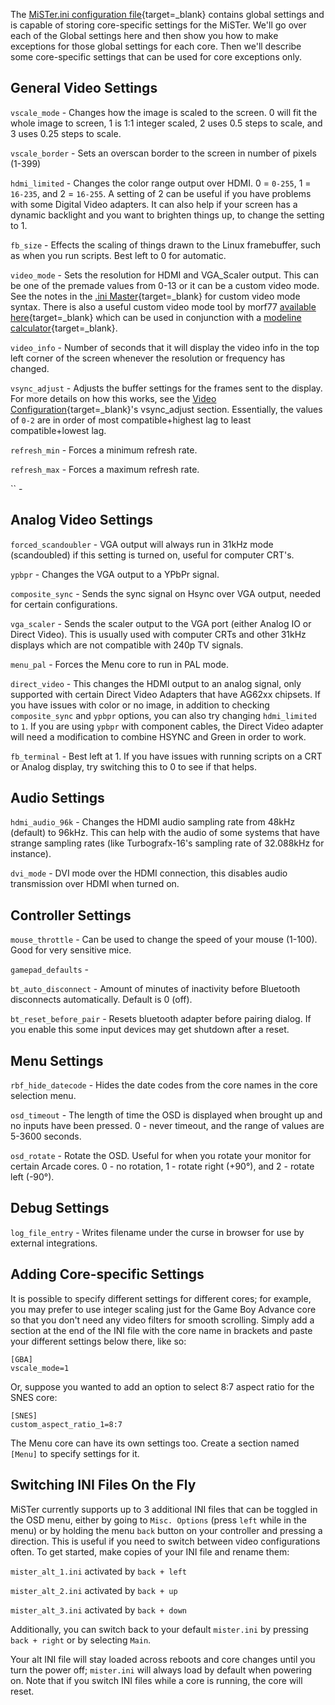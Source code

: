 The [MiSTer.ini configuration file](https://github.com/MiSTer-devel/Main_MiSTer/blob/master/MiSTer.ini){target=_blank} contains global settings and is capable of storing core-specific settings for the MiSTer. We'll go over each of the Global settings here and then show you how to make exceptions for those global settings for each core. Then we'll describe some core-specific settings that can be used for core exceptions only.

## General Video Settings 

`vscale_mode` - Changes how the image is scaled to the screen. 0 will fit the whole image to screen, 1 is 1:1 integer scaled, 2 uses 0.5 steps to scale, and 3 uses 0.25 steps to scale.

`vscale_border` - Sets an overscan border to the screen in number of pixels (1-399)

`hdmi_limited` - Changes the color range output over HDMI. 0 = `0-255`, 1 = `16-235`, and 2 = `16-255`. A setting of 2 can be useful if you have problems with some Digital Video adapters. It can also help if your screen has a dynamic backlight and you want to brighten things up, to change the setting to 1.

`fb_size` - Effects the scaling of things drawn to the Linux framebuffer, such as when you run scripts. Best left to 0 for automatic.

`video_mode` - Sets the resolution for HDMI and VGA_Scaler output. This can be one of the premade values from 0-13 or it can be a custom video mode. See the notes in the [.ini Master](https://github.com/MiSTer-devel/Main_MiSTer/blob/2b0b8a1422540fa5c49e6a71a694848143341c87/MiSTer.ini#L75){target=_blank} for custom video mode syntax. There is also a useful custom video mode tool by morf77 [available here](https://morf77.pythonanywhere.com/){target=_blank} which can be used in conjunction with a [modeline calculator](https://arachnoid.com/modelines/){target=_blank}.

`video_info` - Number of seconds that it will display the video info in the top left corner of the screen whenever the resolution or frequency has changed.

`vsync_adjust` - Adjusts the buffer settings for the frames sent to the display. For more details on how this works, see the [Video Configuration](../basics/video.md#vsync_adjust){target=_blank}'s vsync_adjust section. Essentially, the values of `0-2` are in order of most compatible+highest lag to least compatible+lowest lag.

`refresh_min` - Forces a minimum refresh rate.

`refresh_max` - Forces a maximum refresh rate.

`` - 

## Analog Video Settings

`forced_scandoubler` - VGA output will always run in 31kHz mode (scandoubled) if this setting is turned on, useful for computer CRT's.

`ypbpr` - Changes the VGA output to a YPbPr signal.

`composite_sync` - Sends the sync signal on Hsync over VGA output, needed for certain configurations.

`vga_scaler` - Sends the scaler output to the VGA port (either Analog IO or Direct Video). This is usually used with computer CRTs and other 31kHz displays which are not compatible with 240p TV signals.

`menu_pal` - Forces the Menu core to run in PAL mode.

`direct_video` - This changes the HDMI output to an analog signal, only supported with certain Direct Video Adapters that have AG62xx chipsets. If you have issues with color or no image, in addition to checking `composite_sync` and `ypbpr` options, you can also try changing `hdmi_limited` to `1`. If you are using `ypbpr` with component cables, the Direct Video adapter will need a modification to combine HSYNC and Green in order to work.

`fb_terminal` - Best left at 1. If you have issues with running scripts on a CRT or Analog display, try switching this to 0 to see if that helps.

## Audio Settings

`hdmi_audio_96k` - Changes the HDMI audio sampling rate from 48kHz (default) to 96kHz. This can help with the audio of some systems that have strange sampling rates (like Turbografx-16's sampling rate of 32.088kHz for instance).

`dvi_mode` - DVI mode over the HDMI connection, this disables audio transmission over HDMI when turned on.

## Controller Settings

`mouse_throttle` - Can be used to change the speed of your mouse (1-100). Good for very sensitive mice.

`gamepad_defaults` - 

`bt_auto_disconnect` - Amount of minutes of inactivity before Bluetooth disconnects automatically. Default is 0 (off).

`bt_reset_before_pair` - Resets bluetooth adapter before pairing dialog. If you enable this some input devices may get shutdown after a reset.

## Menu Settings

`rbf_hide_datecode` - Hides the date codes from the core names in the core selection menu.

`osd_timeout` - The length of time the OSD is displayed when brought up and no inputs have been pressed. 0 - never timeout, and the range of values are 5-3600 seconds.

`osd_rotate` - Rotate the OSD. Useful for when you rotate your monitor for certain Arcade cores. 0 - no rotation, 1 - rotate right (+90°), and 2 - rotate left (-90°).

## Debug Settings

`log_file_entry` - Writes filename under the curse in browser for use by external integrations.

## Adding Core-specific Settings
It is possible to specify different settings for different cores; for example, you may prefer to use integer scaling just for the Game Boy Advance core so that you don't need any video filters for smooth scrolling. Simply add a section at the end of the INI file with the core name in brackets and paste your different settings below there, like so:

```
[GBA]
vscale_mode=1
```

Or, suppose you wanted to add an option to select 8:7 aspect ratio for the SNES core:
```
[SNES]
custom_aspect_ratio_1=8:7
```

The Menu core can have its own settings too. Create a section named `[Menu]` to specify settings for it.

## Switching INI Files On the Fly
MiSTer currently supports up to 3 additional INI files that can be toggled in the OSD menu, either by going to `Misc. Options`  (press `left` while in the menu) or by holding the menu `back` button on your controller and pressing a direction. This is useful if you need to switch between video configurations often. To get started, make copies of your INI file and rename them:

`mister_alt_1.ini`  activated by `back + left`

`mister_alt_2.ini`  activated by `back + up`

`mister_alt_3.ini`  activated by `back + down`

Additionally, you can switch back to your default `mister.ini` by pressing `back + right` or by selecting `Main`.

Your alt INI file will stay loaded across reboots and core changes until you turn the power off; `mister.ini` will always load by default when powering on. Note that if you switch INI files while a core is running, the core will reset.
